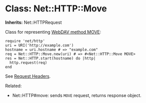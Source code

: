 # Class: Net::HTTP::Move
**Inherits:** Net::HTTPRequest
    

Class for representing [WebDAV method
MOVE](http://www.webdav.org/specs/rfc4918.html#METHOD_MOVE):

    require 'net/http'
    uri = URI('http://example.com')
    hostname = uri.hostname # => "example.com"
    req = Net::HTTP::Move.new(uri) # => #<Net::HTTP::Move MOVE>
    res = Net::HTTP.start(hostname) do |http|
      http.request(req)
    end

See [Request Headers](rdoc-ref:Net::HTTPRequest@Request+Headers).

Related:

*   Net::HTTP#move: sends `MOVE` request, returns response object.



